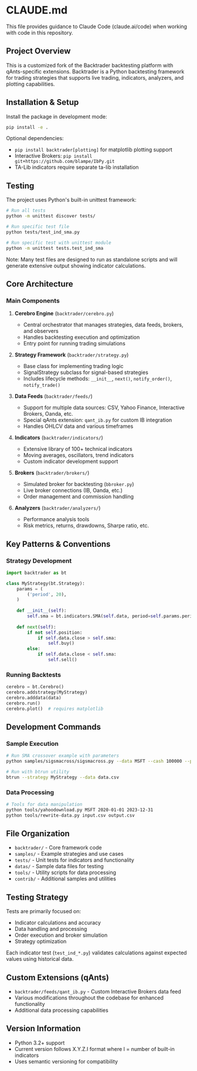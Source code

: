 # CLAUDE.md

This file provides guidance to Claude Code (claude.ai/code) when working with code in this repository.

## Project Overview

This is a customized fork of the Backtrader backtesting platform with qAnts-specific extensions. Backtrader is a Python backtesting framework for trading strategies that supports live trading, indicators, analyzers, and plotting capabilities.

## Installation & Setup

Install the package in development mode:
```bash
pip install -e .
```

Optional dependencies:
- `pip install backtrader[plotting]` for matplotlib plotting support
- Interactive Brokers: `pip install git+https://github.com/blampe/IbPy.git`
- TA-Lib indicators require separate ta-lib installation

## Testing

The project uses Python's built-in unittest framework:

```bash
# Run all tests
python -m unittest discover tests/

# Run specific test file
python tests/test_ind_sma.py

# Run specific test with unittest module
python -m unittest tests.test_ind_sma
```

Note: Many test files are designed to run as standalone scripts and will generate extensive output showing indicator calculations.

## Core Architecture

### Main Components

1. **Cerebro Engine** (`backtrader/cerebro.py`)
   - Central orchestrator that manages strategies, data feeds, brokers, and observers
   - Handles backtesting execution and optimization
   - Entry point for running trading simulations

2. **Strategy Framework** (`backtrader/strategy.py`)
   - Base class for implementing trading logic
   - SignalStrategy subclass for signal-based strategies
   - Includes lifecycle methods: `__init__`, `next()`, `notify_order()`, `notify_trade()`

3. **Data Feeds** (`backtrader/feeds/`)
   - Support for multiple data sources: CSV, Yahoo Finance, Interactive Brokers, Oanda, etc.
   - Special qAnts extension: `qant_ib.py` for custom IB integration
   - Handles OHLCV data and various timeframes

4. **Indicators** (`backtrader/indicators/`)
   - Extensive library of 100+ technical indicators
   - Moving averages, oscillators, trend indicators
   - Custom indicator development support

5. **Brokers** (`backtrader/brokers/`)
   - Simulated broker for backtesting (`bbroker.py`)
   - Live broker connections (IB, Oanda, etc.)
   - Order management and commission handling

6. **Analyzers** (`backtrader/analyzers/`)
   - Performance analysis tools
   - Risk metrics, returns, drawdowns, Sharpe ratio, etc.

## Key Patterns & Conventions

### Strategy Development
```python
import backtrader as bt

class MyStrategy(bt.Strategy):
    params = (
        ('period', 20),
    )
    
    def __init__(self):
        self.sma = bt.indicators.SMA(self.data, period=self.params.period)
    
    def next(self):
        if not self.position:
            if self.data.close > self.sma:
                self.buy()
        else:
            if self.data.close < self.sma:
                self.sell()
```

### Running Backtests
```python
cerebro = bt.Cerebro()
cerebro.addstrategy(MyStrategy)
cerebro.adddata(data)
cerebro.run()
cerebro.plot()  # requires matplotlib
```

## Development Commands

### Sample Execution
```bash
# Run SMA crossover example with parameters
python samples/sigsmacross/sigsmacross.py --data MSFT --cash 100000 --plot

# Run with btrun utility
btrun --strategy MyStrategy --data data.csv
```

### Data Processing
```bash
# Tools for data manipulation
python tools/yahoodownload.py MSFT 2020-01-01 2023-12-31
python tools/rewrite-data.py input.csv output.csv
```

## File Organization

- `backtrader/` - Core framework code
- `samples/` - Example strategies and use cases  
- `tests/` - Unit tests for indicators and functionality
- `datas/` - Sample data files for testing
- `tools/` - Utility scripts for data processing
- `contrib/` - Additional samples and utilities

## Testing Strategy

Tests are primarily focused on:
- Indicator calculations and accuracy
- Data handling and processing
- Order execution and broker simulation
- Strategy optimization

Each indicator test (`test_ind_*.py`) validates calculations against expected values using historical data.

## Custom Extensions (qAnts)

- `backtrader/feeds/qant_ib.py` - Custom Interactive Brokers data feed
- Various modifications throughout the codebase for enhanced functionality
- Additional data processing capabilities

## Version Information

- Python 3.2+ support
- Current version follows X.Y.Z.I format where I = number of built-in indicators
- Uses semantic versioning for compatibility
